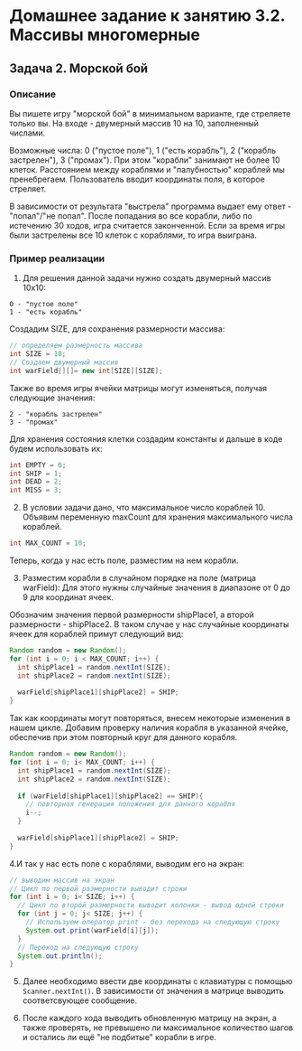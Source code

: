 # Домашнее задание к занятию 3.2. Массивы многомерные
## Задача 2. Морской бой

### Описание
Вы пишете игру "морской бой" в минимальном варианте, где стреляете только вы.
На входе - двумерный массив 10 на 10, заполненный числами.

Возможные числа: 0 ("пустое поле"), 1 ("есть корабль"), 2 ("корабль застрелен"), 3 ("промах").
При этом "корабли" занимают не более 10 клеток. Расстоянием между кораблями и "палубностью" кораблей мы пренебрегаем.
Пользователь вводит координаты поля, в которое стреляет. 

В зависимости от результата "выстрела" программа выдает ему ответ - "попал"/"не попал".
После попадания во все корабли, либо по истечению 30 ходов, игра считается законченной.
Если за время игры были застрелены все 10 клеток с кораблями, то игра выиграна.

### Пример реализации
1. Для решения данной задачи нужно создать двумерный массив 10x10:
``` 
0 - "пустое поле"
1 - "есть корабль"
``` 
Создадим SIZE, для сохранения размерности массива:
```java
// определяем размерность массива
int SIZE = 10;
// Создаем двумерный массив
int warField[][]= new int[SIZE][SIZE];
``` 

Также во время игры ячейки матрицы могут изменяться, получая следующие значения:
``` 
2 - "корабль застрелен"
3 - "промах"
``` 

Для хранения состояния клетки создадим константы и дальше в коде будем использовать их:
```java
int EMPTY = 0;
int SHIP = 1;
int DEAD = 2;
int MISS = 3;
```

2. В условии задачи дано, что максимальное число кораблей 10.
Объявим переменную maxCount для хранения максимального числа кораблей.
```java
int MAX_COUNT = 10;
``` 
Теперь, когда у нас есть поле, разместим на нем корабли.

3. Разместим корабли в случайном порядке на поле (матрица warField):
Для этого нужны случайные значения в диапазоне от 0 до 9 для координат ячеек.

Обозначим значения первой размерности shipPlace1, а  второй размерности - shipPlace2.
В таком случае у нас случайные координаты ячеек для кораблей примут следующий вид:
```java
Random random = new Random();
for (int i = 0; i < MAX_COUNT; i++) {
  int shipPlace1 = random.nextInt(SIZE);
  int shipPlace2 = random.nextInt(SIZE);
  
  warField[shipPlace1][shipPlace2] = SHIP;
}
``` 

Так как координаты могут повторяться, внесем некоторые изменения в нашем цикле. Добавим проверку наличия корабля в указанной ячейке, обеспечив при этом повторный круг для данного корабля.

```java
Random random = new Random();
for (int i = 0; i< MAX_COUNT; i++) {
  int shipPlace1 = random.nextInt(SIZE);
  int shipPlace2 = random.nextInt(SIZE);
  
  if (warField[shipPlace1][shipPlace2] == SHIP){
    // повторная генерация положения для данного корабля
    i--;
  }
  
  warField[shipPlace1][shipPlace2] = SHIP;
}
``` 

4.И так у нас есть поле с кораблями, выводим его на экран:

```java 
// выводим массив на экран
// Цикл по первой размерности выводит строки
for (int i = 0; i< SIZE; i++) {
  // Цикл по второй размерности выводит колонки - вывод одной строки
  for (int j = 0; j< SIZE; j++) {
    // Используем оператор print - без перехода на следующую строку
    System.out.print(warField[i][j]);
  }
  // Переход на следующую строку
  System.out.println();
}
``` 

5. Далее необходимо ввести две координаты с клавиатуры с помощью `Scanner.nextInt()`. В зависимости от значения в матрице выводить соответсвующее сообщение.

6. После каждого хода выводить обновленную матрицу на экран, а также проверять, не превышено ли максимальное количество шагов и остались ли ещё "не подбитые" корабли в игре.
